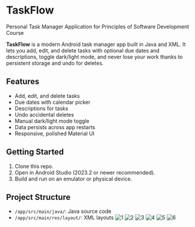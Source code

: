 # TaskFlow
Personal Task Manager Application for Principles of Software Development Course

**TaskFlow** is a modern Android task manager app built in Java and XML. It lets you add, edit, and delete tasks with optional due dates and descriptions, toggle dark/light mode, and never lose your work thanks to persistent storage and undo for deletes.

## Features
- Add, edit, and delete tasks
- Due dates with calendar picker
- Descriptions for tasks
- Undo accidental deletes
- Manual dark/light mode toggle
- Data persists across app restarts
- Responsive, polished Material UI

## Getting Started
1. Clone this repo.
2. Open in Android Studio (2023.2 or newer recommended).
3. Build and run on an emulator or physical device.

## Project Structure
- `/app/src/main/java/`: Java source code
- `/app/src/main/res/layout/`: XML layouts
![1](https://github.com/user-attachments/assets/28ebd0d6-c7e9-4ed4-8924-c226bff591cf)
![2](https://github.com/user-attachments/assets/c6551ff8-65f8-417b-9ca2-7e455bb4ab75)
![3](https://github.com/user-attachments/assets/e600e13d-0a7d-418f-a616-9c5d6b378594)
![4](https://github.com/user-attachments/assets/2f65709f-6e5b-4e5f-9465-a286bd9b4489)
![5](https://github.com/user-attachments/assets/2d9c05f5-994e-4607-bcca-d9e26dfa21cd)
![6](https://github.com/user-attachments/assets/194fd330-fc5e-4832-a9cf-ac6d2873881f)
